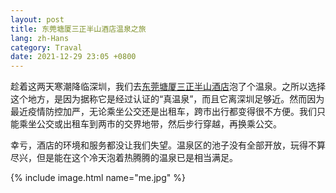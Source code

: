 ```yaml
---
layout: post
title: 东莞塘厦三正半山酒店温泉之旅
lang: zh-Hans
category: Traval
date: 2021-12-29 23:05 +0800
---
```

趁着这两天寒潮降临深圳，我们去[东莞塘厦三正半山酒店](https://goo.gl/maps/XyVnkQASLbADcHR7A)泡了个温泉。之所以选择这个地方，是因为据称它是经过认证的“真温泉”，而且它离深圳足够近。然而因为最近疫情防控加严，无论乘坐公交还是出租车，跨市出行都变得很不方便。我们只能乘坐公交或出租车到两市的交界地带，然后步行穿越，再换乘公交。

幸亏，酒店的环境和服务都没让我们失望。温泉区的池子没有全部开放，玩得不算尽兴，但是能在这个冷天泡着热腾腾的温泉已是相当满足。

{% include image.html name="me.jpg" %}
